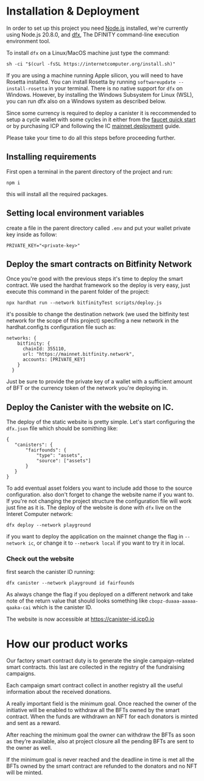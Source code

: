 # Installation & Deployment
In order to set up this project you need [Node.js](https://nodejs.org/it) installed, we're currently using Node.js 20.8.0, and [dfx](https://internetcomputer.org/docs/current/references/cli-reference/), The DFINITY command-line execution environment tool.  
  
To install `dfx` on a Linux/MacOS machine just type the command:

```
sh -ci "$(curl -fsSL https://internetcomputer.org/install.sh)"
```
If you are using a machine running Apple silicon, you will need to have Rosetta installed. You can install Rosetta by running `softwareupdate --install-rosetta` in your terminal.
There is no native support for `dfx` on Windows. However, by installing the Windows Subsystem for Linux (WSL), you can run dfx also on a Windows system as described below.

Since some currency is required to deploy a canister it is reccommended to setup a cycle wallet with some cycles in it either from the [faucet quick start](https://internetcomputer.org/docs/current/developer-docs/setup/cycles/cycles-faucet) or by purchasing ICP and following the IC [mainnet deployment](https://internetcomputer.org/docs/current/developer-docs/setup/deploy-mainnet) guide.

Please take your time to do all this steps before proceeding further.

## Installing requirements
First open a terminal in the parent directory of the project and run:

```batch
npm i
```

this will install all the required packages.
## Setting local environment variables
create a file in the parent directory called `.env` and put your wallet private key inside as follow:

```
PRIVATE_KEY="<private-key>"
```
## Deploy the smart contracts on Bitfinity Network
Once you're good with the previous steps it's time to deploy the smart contract. We used the hardhat framework so the deploy is very easy, just execute this command in the parent folder of the project:

```batch
npx hardhat run --network bitfinityTest scripts/deploy.js
```

it's possible to change the destination network (we used the bitfinity test network for the scope of this project) specifing a new network in the hardhat.config.ts configuration file such as:

```
networks: {
    bitfinity: {
      chainId: 355110,
      url: "https://mainnet.bitfinity.network",
      accounts: [PRIVATE_KEY]
    }
  }
```

Just be sure to provide the private key of a wallet with a sufficient amount of BFT or the currency token of the network you're deploying in.

## Deploy the Canister with the website on IC.
The deploy of the static website is pretty simple. Let's start configuring the `dfx.json` file which should be somithing like:

```
{
   "canisters": {
       "fairfounds": {
           "type": "assets",
           "source": ["assets"]
       }
   }
}
```

To add eventual asset folders you want to include add those to the source configuration. also don't forget to change the website name if you want to.
If you're not changing the project structure the configuration file will work just fine as it is. The deploy of the website is done with `dfx` live on the Interet Computer network:

```
dfx deploy --network playground
```

if you want to deploy the application on the mainnet change the flag in `--network ic`, or change it to `--network local` if you want to try it in local.
### Check out the website
first search the canister ID running:

```
dfx canister --network playground id fairfounds
```

As always change the flag if you deployed on a different network and take note of the return value that should looks something like `cbopz-duaaa-aaaaa-qaaka-cai` which is the canister ID.

The website is now accessible at https://canister-id.icp0.io

# How our product works
Our factory smart contract duty is to generate the single campaign-related smart contracts. this last are collected in the registry of the fundraising campaigns.

Each campaign smart contract collect in another registry all the useful information about the received donations.

A really important field is the minimum goal. Once reached the owner of the initiative will be enabled to withdraw all the BFTs owned by the smart contract. When the funds are withdrawn an NFT for each donators is minted and sent as a reward.

After reaching the minimum goal the owner can withdraw the BFTs as soon as they’re available, also at project closure all the pending BFTs are sent to the owner as well.

If the minimum goal is never reached and the deadline in time is met all the BFTs owned by the smart contract are refunded to the donators and no NFT will be minted.
